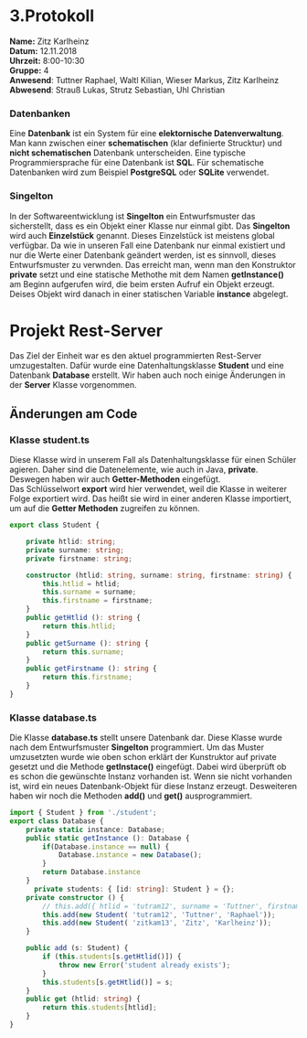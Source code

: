 # 3.Protokoll
**Name:** Zitz Karlheinz   
**Datum:** 12.11.2018  
**Uhrzeit:** 8:00-10:30  
**Gruppe:** 4  
**Anwesend**: Tuttner Raphael, Waltl Kilian, Wieser Markus, Zitz Karlheinz  
**Abwesend**: Strauß Lukas, Strutz Sebastian, Uhl Christian  

### Datenbanken  
Eine **Datenbank** ist ein System für eine **elektornische Datenverwaltung**. Man kann zwischen einer **schematischen** (klar definierte Strucktur) und **nicht schematischen** Datenbank unterscheiden. Eine typische Programmiersprache für eine Datenbank ist **SQL**. Für schematische Datenbanken wird zum Beispiel **PostgreSQL** oder **SQLite** verwendet.  

### Singelton  
In der Softwareentwicklung ist **Singelton** ein Entwurfsmuster das sicherstellt, dass es ein Objekt einer Klasse nur einmal gibt. Das **Singelton** wird auch **Einzelstück** genannt. Dieses Einzelstück ist meistens global verfügbar. Da wie in unseren Fall eine Datenbank nur einmal existiert und nur die Werte einer Datenbank geändert werden, ist es sinnvoll, dieses Entwurfsmuster zu verwnden. Das erreicht man, wenn man den Konstruktor **private** setzt und eine statische Methothe mit dem Namen **getInstance()** am Beginn aufgerufen wird, die beim ersten Aufruf ein Objekt erzeugt. Deises Objekt wird danach in einer statischen Variable **instance** abgelegt.  

# Projekt Rest-Server  
Das Ziel der Einheit war es den aktuel programmierten Rest-Server umzugestalten. Dafür wurde eine Datenhaltungsklasse **Student** und eine Datenbank **Database** erstellt. Wir haben auch noch einige Änderungen in der **Server** Klasse vorgenommen.  

## Änderungen am Code  
### Klasse student.ts
Diese Klasse wird in unserem Fall als Datenhaltungsklasse für einen Schüler agieren. Daher sind die Datenelemente, wie auch in Java, **private**. Deswegen haben wir auch **Getter-Methoden** eingefügt.  
Das Schlüsselwort  **export** wird hier verwendet, weil die Klasse in weiterer Folge exportiert wird. Das heißt sie wird in einer anderen Klasse importiert, um auf die **Getter Methoden** zugreifen zu können.  
```typescript
export class Student {

    private htlid: string;
    private surname: string;
    private firstname: string;

    constructor (htlid: string, surname: string, firstname: string) {
        this.htlid = htlid;
        this.surname = surname;
        this.firstname = firstname;
    }
    public getHtlid (): string {
        return this.htlid;
    }
    public getSurname (): string {
        return this.surname;
    }
    public getFirstname (): string {
        return this.firstname;
    }
}
```

### Klasse database.ts  
Die Klasse **database.ts** stellt unsere Datenbank dar. Diese Klasse wurde nach dem Entwurfsmuster **Singelton** programmiert. Um das Muster umzusetzten wurde wie oben schon erklärt der Kunstruktor auf private gesetzt und die Methode **getInstace()** eingefügt. Dabei wird überprüft ob es schon die gewünschte Instanz vorhanden ist. Wenn sie nicht vorhanden ist, wird ein neues Datenbank-Objekt für diese Instanz erzeugt. 
Desweiteren haben wir noch die Methoden **add()** und **get()** ausprogrammiert.  

```typescript
import { Student } from './student';
export class Database {
    private static instance: Database;
    public static getInstance (): Database {
        if(Database.instance == null) {
            Database.instance = new Database();
        }
        return Database.instance
    }
      private students: { [id: string]: Student } = {};
    private constructor () {
        // this.add({ htlid = 'tutram12', surname = 'Tuttner', firstname = 'Raphael'});
        this.add(new Student( 'tutram12', 'Tuttner', 'Raphael'));
        this.add(new Student( 'zitkam13', 'Zitz', 'Karlheinz'));
    }

    public add (s: Student) {
        if (this.students[s.getHtlid()]) {
            throw new Error('student already exists');
        }
        this.students[s.getHtlid()] = s;
    }
    public get (htlid: string) {
        return this.students[htlid];
    }
}
```
